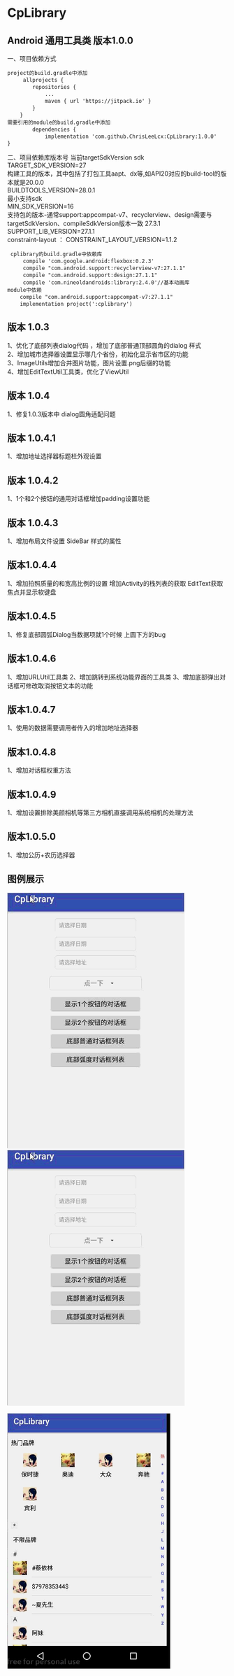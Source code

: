# CpLibrary
## Android 通用工具类 版本1.0.0  
一、项目依赖方式  
 
 	project的build.gradle中添加
         allprojects {
            repositories {
                ...
                maven { url 'https://jitpack.io' }
            }
        }
    需要引用的module的build.gradle中添加
            dependencies {
                implementation 'com.github.ChrisLeeLcx:CpLibrary:1.0.0'
	}
 

二、项目依赖库版本号
    当前targetSdkVersion sdk  
    TARGET_SDK_VERSION=27  
     构建工具的版本，其中包括了打包工具aapt、dx等,如API20对应的build-tool的版本就是20.0.0  
    BUILDTOOLS_VERSION=28.0.1  
      最小支持sdk   
    MIN_SDK_VERSION=16  
     支持包的版本-通常support:appcompat-v7、recyclerview、design需要与targetSdkVersion、compileSdkVersion版本一致 27.3.1  
    SUPPORT_LIB_VERSION=27.1.1  
   constraint-layout ：  CONSTRAINT_LAYOUT_VERSION=1.1.2

     cplibrary的build.gradle中依赖库
         compile 'com.google.android:flexbox:0.2.3'
         compile "com.android.support:recyclerview-v7:27.1.1"
         compile "com.android.support:design:27.1.1"
         compile 'com.nineoldandroids:library:2.4.0'//基本动画库
    module中依赖
        compile "com.android.support:appcompat-v7:27.1.1"
        implementation project(':cplibrary')

## 版本 1.0.3  
1、优化了底部列表dialog代码 ，增加了底部普通顶部圆角的dialog 样式  
2、增加城市选择器设置显示哪几个省份，初始化显示省市区的功能  
3、ImageUtils增加合并图片功能，图片设置.png后缀的功能  
4、增加EditTextUtil工具类，优化了ViewUtil  

## 版本 1.0.4  
1、修复1.0.3版本中 dialog圆角适配问题

## 版本 1.0.4.1  
1、增加地址选择器标题栏外观设置 

## 版本 1.0.4.2    
1、1个和2个按钮的通用对话框增加padding设置功能


## 版本 1.0.4.3    
1、增加布局文件设置 SideBar 样式的属性  

## 版本1.0.4.4 
1、增加拍照质量的和宽高比例的设置 增加Activity的栈列表的获取 EditText获取焦点并显示软键盘

## 版本1.0.4.5 
1、修复底部圆弧Dialog当数据项就1个时候 上圆下方的bug 

## 版本1.0.4.6
1、增加URLUtil工具类 2、增加跳转到系统功能界面的工具类 3、增加底部弹出对话框可修改取消按钮文本的功能

## 版本1.0.4.7
1、使用的数据需要调用者传入的增加地址选择器

## 版本1.0.4.8
1、增加对话框权重方法

## 版本1.0.4.9
1、增加设置排除美颜相机等第三方相机直接调用系统相机的处理方法

## 版本1.0.5.0
1、增加公历+农历选择器

## 图例展示  
![进度条和loading](https://github.com/ChrisLeeLcx/CpLibrary/blob/master/screenshot/dialog.gif)
![dialog](screenshot/dialog.gif)	

![品牌列表](screenshot/品牌列表.gif)
